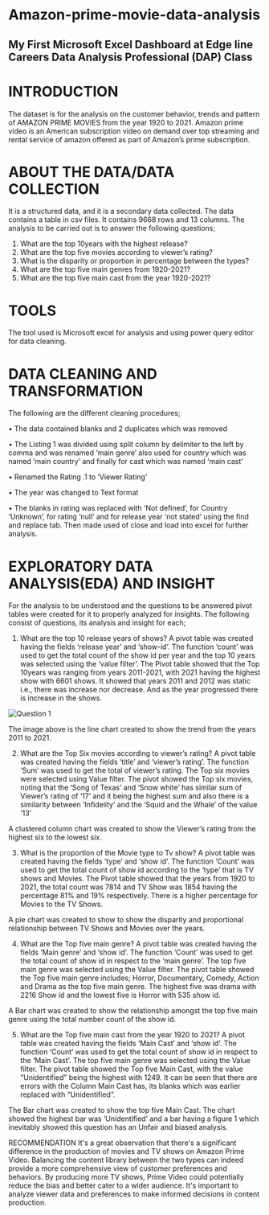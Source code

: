# Amazon-prime-movie-data-analysis

## My First Microsoft Excel Dashboard at Edge line Careers Data Analysis Professional (DAP) Class

# INTRODUCTION
The dataset is for the analysis on the customer behavior, trends and pattern of AMAZON PRIME MOVIES from the year 1920 to 2021. Amazon prime video is an American subscription video on demand over top streaming and rental service of amazon offered as part of Amazon’s prime subscription.

# ABOUT THE DATA/DATA COLLECTION
It is a structured data, and it is a secondary data collected. The data contains a table in csv files. It contains 9668 rows and 13 columns.
The analysis to be carried out is to answer the following questions;
1.	What are the top 10years with the highest release?
2.	What are the top five movies according to viewer’s rating?
3.	What is the disparity or proportion in percentage between the types?
4.	What are the top five main genres from 1920-2021?
5.	What are the top five main cast from the year 1920-2021?
   
# TOOLS
The tool used is Microsoft excel for analysis and using power query editor for data cleaning.

# DATA CLEANING AND TRANSFORMATION
The following are the different cleaning procedures;

•	The data contained blanks and 2 duplicates which was removed

•	The Listing 1 was divided using split column by delimiter to the left by comma and was renamed ‘main genre’ also used for country which was named ‘main country’ and finally for cast which was named ‘main cast’

•	Renamed the Rating .1 to ‘Viewer Rating’

•	The year was changed to Text format

•	The blanks in rating was replaced with ‘Not defined’, for Country ‘Unknown’, for rating ‘null’ and for release year ‘not stated’ using the find and replace tab. Then made used of close and load into excel for further analysis.


# EXPLORATORY DATA ANALYSIS(EDA) AND INSIGHT
For the analysis to be understood and the questions to be answered pivot tables were created for it to properly analyzed for insights. The following consist of questions, its analysis and insight for each;
1.	What are the top 10 release years of shows?
A pivot table was created having the fields ‘release year’ and ‘show-id’. The function ‘count’ was used to get the total count of the show id per year and the top 10 years was selected using the ‘value filter’. The Pivot table showed that the Top 10years was ranging from years 2011-2021, with 2021 having the highest show with 6601 shows. It showed that years 2011 and 2012 was static i.e., there was increase nor decrease. And as the year progressed there is increase in the shows.

![Question 1](https://github.com/Deborah-Marizu/Amazon-prime-movie-data-analysis/assets/147628427/8a3a8ce3-2e84-4b42-868b-89dd1d40e679)


The image above is the line chart created to show the trend from the years 2011 to 2021.

2.	What are the Top Six movies according to viewer’s rating?
A pivot table was created having the fields ‘title’ and ‘viewer’s rating’. The function ‘Sum’ was used to get the total of viewer’s rating. The Top six movies were selected using Value filter. The pivot showed the Top six movies, noting that the ‘Song of Texas’ and ‘Snow white’ has similar sum of Viewer’s rating of ‘17’ and it being the highest sum and also there is a similarity between ‘Infidelity’ and the ‘Squid and the Whale’ of the value ‘13’
 
A clustered column chart was created to show the Viewer’s rating from the highest six to the lowest six.

3.	What is the proportion of the Movie type to Tv show?
A pivot table was created having the fields ‘type’ and ‘show id’. The function ‘Count’ was used to get the total count of show id according to the ‘type’ that is TV shows and Movies. The Pivot table showed that the years from 1920 to 2021, the total count was 7814 and TV Show was 1854 having the percentage 81% and 19% respectively. There is a higher percentage for Movies to the TV Shows.
 

A pie chart was created to show to show the disparity and proportional relationship between TV Shows and Movies over the years.

4.	What are the Top five main genre?
A pivot table was created having the fields ‘Main genre’ and ‘show id’. The function ‘Count’ was used to get the total count of show id in respect to the ‘main genre’. The top five main genre was selected using the Value filter. The pivot table showed the Top five main genre includes; Horror, Documentary, Comedy, Action and Drama as the top five main genre. The highest five was drama with 2216 Show id and the lowest five is Horror with 535 show id.
 

A Bar chart was created to show the relationship amongst the top five main genre using the total number count of the show id. 

5.	What are the Top five main cast from the year 1920 to 2021?
A pivot table was created having the fields ‘Main Cast’ and ‘show id’. The function ‘Count’ was used to get the total count of show id in respect to the ‘Main Cast’. The top five main genre was selected using the Value filter. The pivot table showed the Top five Main Cast, with the value “Unidentified” being the highest with 1249. It can be seen that there are errors with the Column Main Cast has, its blanks which was earlier replaced with “Unidentified”.
 
The Bar chart was created to show the top five Main Cast. The chart showed the highest bar was ‘Unidentified’ and a bar having a figure 1 which inevitably showed this question has an Unfair and biased analysis.

 RECOMMENDATION
It's a great observation that there's a significant difference in the production of movies and TV shows on Amazon Prime Video. Balancing the content library between the two types can indeed provide a more comprehensive view of customer preferences and behaviors. By producing more TV shows, Prime Video could potentially reduce the bias and better cater to a wider audience. It's important to analyze viewer data and preferences to make informed decisions in content production.

